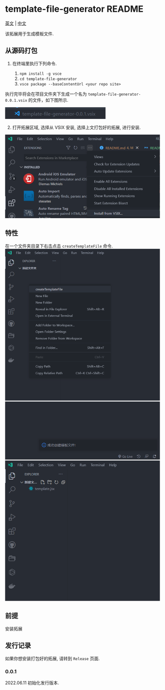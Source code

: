 # template-file-generator README

[英文](./README.md) | [中文](./README_zh.md)

该拓展用于生成模板文件.

## 从源码打包

1. 在终端里执行下列命令.

   1. `npm install -g vsce`
   2. `cd template-file-generator`
   3. `vsce package --baseContentUrl <your repo site>`

执行完毕将会在项目文件夹下生成一个名为 `template-file-generator-0.0.1.vsix` 的文件，如下图所示.

![package 1](./images/p1_1.png)

2. 打开拓展区域, 选择从 VSIX 安装, 选择上文打包好的拓展, 进行安装.

![package 2](./images/p1_2.png)

## 特性

在一个文件夹目录下右击点击 `createTemplateFile` 命令.
![feature 1](images/f1_1.png)
![feature 1](images/f1_2.png)
![feature 1](images/f1_3.png)

## 前提

安装拓展

## 发行记录

如果你想安装打包好的拓展, 请转到 `Release` 页面.

### 0.0.1

2022.06.11 初始化发行版本.
